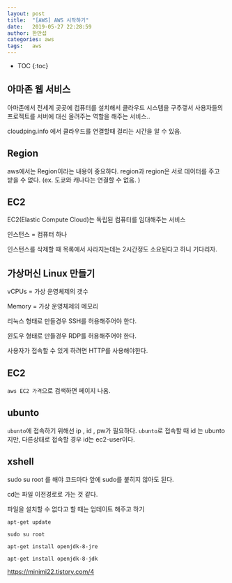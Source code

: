 ```yaml
---
layout: post
title:  "[AWS] AWS 시작하기"
date:   2019-05-27 22:28:59
author: 한만섭
categories: aws
tags:	aws
---
```


* TOC
{:toc}


## 아마존 웹 서비스 

아마존에서 전세계 곳곳에 컴퓨터를 설치해서 클라우드 시스템을 구추갷서 사용자들의 프로젝트를 서버에 대신 올려주는 역할을 해주는 서비스..







cloudping.info 에서 클라우드를 연결할때 걸리는 시간을 알 수 있음.


## Region

aws에서는 Region이라는 내용이 중요하다.
region과 region은 서로 데이터를 주고 받을 수 없다. (ex. 도쿄와 캐나다는 연결할 수 없음. )

## EC2

EC2(Elastic Compute Cloud)는 독립된 컴퓨터를 임대해주는 서비스 

인스턴스 = 컴퓨터 하나 

인스턴스를 삭제할 때 목록에서 사라지는데는 2시간정도 소요된다고 하니 기다리자.


## 가상머신 Linux 만들기

vCPUs = 가상 운영체제의 갯수 

Memory = 가상 운영체제의 메모리 

리눅스 형태로 만들경우 SSH를 허용해주어야 한다. 

윈도우 형태로 만들경우 RDP를 허용해주어야 한다.

사용자가 접속할 수 있게 하려면 HTTP를 사용해야한다. 

## EC2

`aws EC2 가격`으로 검색하면 페이지 나옴.


## ubunto

`ubunto`에 접속하기 위해선 ip , id , pw가 필요하다. 
`ubunto`로 접속할 때 id 는 ubunto 지만, 다른상태로 접속할 경우 id는 ec2-user이다.


## xshell 

sudo su root 를 해야 코드마다 앞에 sudo를 붙히지 않아도 된다. 

cd는 파일 이전경로로 가는 것 같다. 

파일을 설치할 수 없다고 할 때는 업데이트 해주고 하기 

`apt-get update`

`sudo su root`

`apt-get install openjdk-8-jre`

`apt-get install openjdk-8-jdk`

https://minimi22.tistory.com/4







